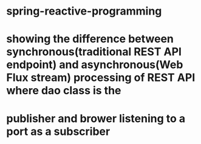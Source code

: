 # spring-reactive-programming

# showing the difference between synchronous(traditional REST API endpoint) and asynchronous(Web Flux stream) processing of REST API where dao class is the 
# publisher and brower listening to a port as a subscriber
